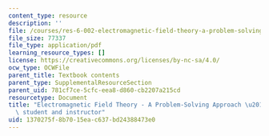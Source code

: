```yaml
---
content_type: resource
description: ''
file: /courses/res-6-002-electromagnetic-field-theory-a-problem-solving-approach-spring-2008/1370275f8b7015eac637bd24388473e0_MITRES_6_002S08_notes.pdf
file_size: 77337
file_type: application/pdf
learning_resource_types: []
license: https://creativecommons.org/licenses/by-nc-sa/4.0/
ocw_type: OCWFile
parent_title: Textbook contents
parent_type: SupplementalResourceSection
parent_uid: 781cf7ce-5cfc-eea8-d860-cb2207a215cd
resourcetype: Document
title: "Electromagnetic Field Theory - A Problem-Solving Approach \u2013 Note to the\
  \ student and instructor"
uid: 1370275f-8b70-15ea-c637-bd24388473e0
---
```

